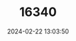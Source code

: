---
title: "16340"
category: "Partula jackieburchi"
draft: false
date: 2024-02-22 13:03:50
languages:
  Tahitian: ["Areho"]
  English: ["Polynesian Tree Snail"]
---